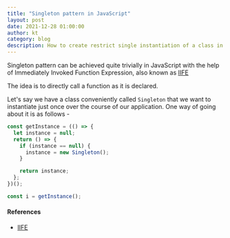 ```yaml
---
title: "Singleton pattern in JavaScript"
layout: post
date: 2021-12-28 01:00:00
author: kt
category: blog
description: How to create restrict single instantiation of a class in JavaScript
---
```


Singleton pattern can be achieved quite trivially in JavaScript with the help of Immediately Invoked Function Expression, also known as [IIFE](https://developer.mozilla.org/en-US/docs/Glossary/IIFE)

The idea is to directly call a function as it is declared.

Let's say we have a class conveniently called `Singleton` that we want to instantiate just once over the course of our application. One way of going about it is as follows -

```javascript
const getInstance = (() => {
  let instance = null;
  return () => {
    if (instance == null) {
      instance = new Singleton();
    }

    return instance;
  };
})();

const i = getInstance();
```

#### References

- [IIFE](https://developer.mozilla.org/en-US/docs/Glossary/IIFE)

